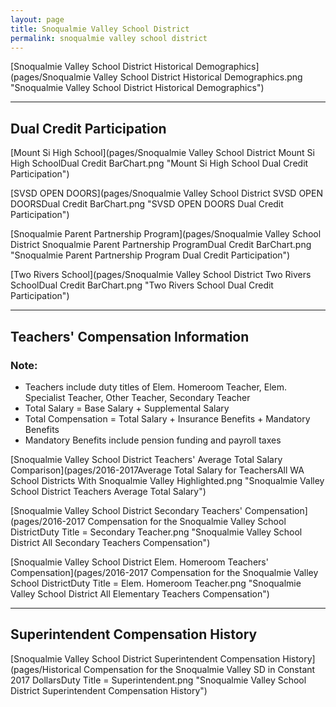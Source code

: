 ```yaml
---
layout: page
title: Snoqualmie Valley School District
permalink: snoqualmie valley school district
---
```



[Snoqualmie Valley School District Historical Demographics](pages/Snoqualmie Valley School District Historical Demographics.png "Snoqualmie Valley School District Historical Demographics")

___

## Dual Credit Participation

[Mount Si High School](pages/Snoqualmie Valley School District Mount Si High SchoolDual Credit BarChart.png "Mount Si High School Dual Credit Participation")

[SVSD OPEN DOORS](pages/Snoqualmie Valley School District SVSD OPEN DOORSDual Credit BarChart.png "SVSD OPEN DOORS Dual Credit Participation")

[Snoqualmie Parent Partnership Program](pages/Snoqualmie Valley School District Snoqualmie Parent Partnership ProgramDual Credit BarChart.png "Snoqualmie Parent Partnership Program Dual Credit Participation")

[Two Rivers School](pages/Snoqualmie Valley School District Two Rivers SchoolDual Credit BarChart.png "Two Rivers School Dual Credit Participation")


___

## Teachers' Compensation Information
### Note:
- Teachers include duty titles of Elem. Homeroom Teacher, Elem. Specialist Teacher, Other Teacher, Secondary Teacher
- Total Salary = Base Salary + Supplemental Salary
- Total Compensation = Total Salary + Insurance Benefits + Mandatory Benefits
- Mandatory Benefits include pension funding and payroll taxes

[Snoqualmie Valley School District Teachers' Average Total Salary Comparison](pages/2016-2017Average Total Salary for TeachersAll WA School Districts With Snoqualmie Valley Highlighted.png "Snoqualmie Valley School District Teachers Average Total Salary")

[Snoqualmie Valley School District Secondary Teachers' Compensation](pages/2016-2017 Compensation for the Snoqualmie Valley School DistrictDuty Title = Secondary Teacher.png "Snoqualmie Valley School District All Secondary Teachers Compensation")

[Snoqualmie Valley School District Elem. Homeroom Teachers' Compensation](pages/2016-2017 Compensation for the Snoqualmie Valley School DistrictDuty Title = Elem. Homeroom Teacher.png "Snoqualmie Valley School District All Elementary Teachers Compensation")


___

## Superintendent Compensation History

[Snoqualmie Valley School District Superintendent Compensation History](pages/Historical Compensation for the Snoqualmie Valley SD in Constant 2017 DollarsDuty Title = Superintendent.png "Snoqualmie Valley School District Superintendent Compensation History")

